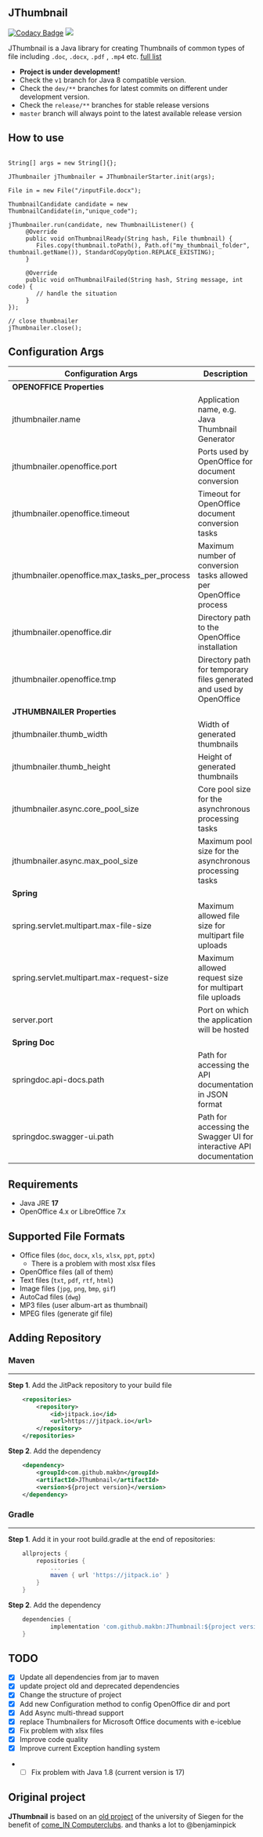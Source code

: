 ## JThumbnail

[![Codacy Badge](https://api.codacy.com/project/badge/Grade/17bbe0b4242d4f02a5d1a0288a6e6cbb)](https://app.codacy.com/app/makbn/JThumbnail?utm_source=github.com&utm_medium=referral&utm_content=makbn/JThumbnail&utm_campaign=Badge_Grade_Dashboard)
[![](https://jitpack.io/v/makbn/JThumbnail.svg)](https://jitpack.io/#makbn/JThumbnail)

JThumbnail is a Java library for creating Thumbnails of common types of file including `.doc`, `.docx`, `.pdf` , `.mp4` etc. [full list](#supported-file-formats)

- **Project is under development!**
- Check the `v1` branch for Java 8 compatible version. 
- Check the `dev/**` branches for latest commits on different under development version.
- Check the `release/**` branches for stable release versions
- `master` branch will always point to the latest available release version

## How to use

```jshelllanguage

String[] args = new String[]{};

JThumbnailer jThumbnailer = JThumbnailerStarter.init(args);

File in = new File("/inputFile.docx");

ThumbnailCandidate candidate = new ThumbnailCandidate(in,"unique_code");

jThumbnailer.run(candidate, new ThumbnailListener() {
     @Override
     public void onThumbnailReady(String hash, File thumbnail) {
        Files.copy(thumbnail.toPath(), Path.of("my_thumbnail_folder", thumbnail.getName()), StandardCopyOption.REPLACE_EXISTING);
     }

     @Override
     public void onThumbnailFailed(String hash, String message, int code) {
        // handle the situation
     }
});

// close thumbnailer
jThumbnailer.close();

```

## Configuration Args

| Configuration Args                       | Description                                                         |
| ---------------------------------------- |---------------------------------------------------------------------|
| **OPENOFFICE Properties**                |                                                                     |
| jthumbnailer.name                        | Application name, e.g. Java Thumbnail Generator                     |
| jthumbnailer.openoffice.port             | Ports used by OpenOffice for document conversion                    |
| jthumbnailer.openoffice.timeout          | Timeout for OpenOffice document conversion tasks                    |
| jthumbnailer.openoffice.max_tasks_per_process | Maximum number of conversion tasks allowed per OpenOffice process   |
| jthumbnailer.openoffice.dir              | Directory path to the OpenOffice installation                       |
| jthumbnailer.openoffice.tmp              | Directory path for temporary files generated and used by OpenOffice |
| **JTHUMBNAILER Properties**              |                                                                     |
| jthumbnailer.thumb_width                 | Width of generated thumbnails                                       |
| jthumbnailer.thumb_height                | Height of generated thumbnails                                      |
| jthumbnailer.async.core_pool_size        | Core pool size for the asynchronous processing tasks                |
| jthumbnailer.async.max_pool_size          | Maximum pool size for the asynchronous processing tasks             |
| **Spring**                                |                                                                     |
| spring.servlet.multipart.max-file-size    | Maximum allowed file size for multipart file uploads                |
| spring.servlet.multipart.max-request-size | Maximum allowed request size for multipart file uploads             |
| server.port                               | Port on which the application will be hosted                        |
| **Spring Doc**                            |                                                                     |
| springdoc.api-docs.path                  | Path for accessing the API documentation in JSON format             |
| springdoc.swagger-ui.path                | Path for accessing the Swagger UI for interactive API documentation |


## Requirements

- Java JRE **17**
- OpenOffice 4.x or LibreOffice 7.x

## Supported File Formats

- Office files (`doc`, `docx`, `xls`, `xlsx`, `ppt`, `pptx`)
  -  There is a problem with most xlsx files 
- OpenOffice files (all of them)
- Text files (`txt`, `pdf`, `rtf`, `html`)
- Image files (`jpg`, `png`, `bmp`, `gif`)
- AutoCad files (`dwg`)
- MP3 files (user album-art as thumbnail)
- MPEG files (generate gif file)

## Adding Repository

### Maven

---

**Step 1**. Add the JitPack repository to your build file

```xml
	<repositories>
		<repository>
		    <id>jitpack.io</id>
		    <url>https://jitpack.io</url>
		</repository>
	</repositories>
```

**Step 2**. Add the dependency

```xml
	<dependency>
	    <groupId>com.github.makbn</groupId>
	    <artifactId>JThumbnail</artifactId>
	    <version>${project version}</version>
	</dependency>
```

### Gradle

---

**Step 1**. Add it in your root build.gradle at the end of repositories:

```gradle
	allprojects {
		repositories {
			...
			maven { url 'https://jitpack.io' }
		}
	}
```

**Step 2**. Add the dependency

```gradle
	dependencies {
	        implementation 'com.github.makbn:JThumbnail:${project version}'
	}
```

## TODO

- [x] Update all dependencies from jar to maven
- [x] update project old and deprecated dependencies
- [x] Change the structure of project
- [x] Add new Configuration method to config OpenOffice dir and port
- [x] Add Async multi-thread support
- [x] replace Thumbnailers for Microsoft Office documents with e-iceblue
- [x] Fix problem with xlsx files
- [x] Improve code quality
- [x] Improve current Exception handling system
- - [ ] Fix problem with Java 1.8 (current version is 17)

## Original project

**JThumbnail** is based on an [old project](https://github.com/benjaminpick/java-thumbnailer) of the university of Siegen for the benefit of [come_IN Computerclubs](http://www.computerclub-comein.de). and thanks a lot to @benjaminpick
